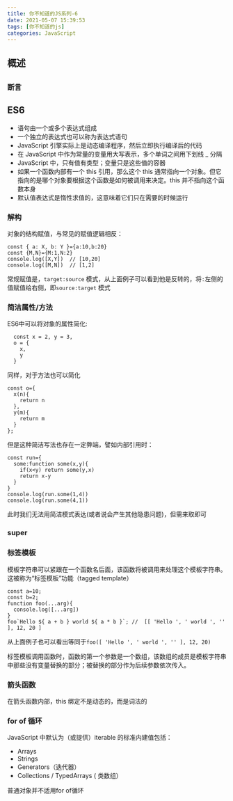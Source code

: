```yaml
---
title: 你不知道的JS系列-6
date: 2021-05-07 15:39:53
tags: [你不知道的js]
categories: JavaScript
---
```

## 概述

## 

### 断言

## ES6

- 语句由一个或多个表达式组成
- 一个独立的表达式也可以称为表达式语句
- JavaScript 引擎实际上是动态编译程序，然后立即执行编译后的代码
- 在 JavaScript 中作为常量的变量用大写表示，多个单词之间用下划线 _ 分隔
- JavaScript 中，只有值有类型；变量只是这些值的容器
- 如果一个函数内部有一个 this 引用，那么这个 this 通常指向一个对象。但它指向的是哪个对象要根据这个函数是如何被调用来决定。this 并不指向这个函数本身
- 默认值表达式是惰性求值的，这意味着它们只在需要的时候运行

### 解构

对象的结构赋值，与常见的赋值逻辑相反：

    const { a: X, b: Y }={a:10,b:20}
    const {M,N}={M:1,N:2}
    console.log([X,Y])  // [10,20]
    console.log([M,N])  // [1,2]

常规赋值是，`target:source` 模式，从上面例子可以看到他是反转的，将`:`左侧的值赋值给右侧，即`source:target` 模式

### 简洁属性/方法

ES6中可以将对象的属性简化:

      const x = 2, y = 3, 
      o = { 
        x, 
        y 
      }

同样，对于方法也可以简化

    const o={
      x(n){
        return n
      },
      y(m){
        return m
      }
    };

但是这种简洁写法也存在一定弊端，譬如内部引用时：

    const run={
      some:function some(x,y){
        if(x<y) return some(y,x)
        return x-y
      }
    }
    console.log(run.some(1,4))
    console.log(run.some(4,1))

此时我们无法用简洁模式表达(或者说会产生其他隐患问题)，但需来取即可


### super

### 标签模板

模板字符串可以紧跟在一个函数名后面，该函数将被调用来处理这个模板字符串。这被称为“标签模板”功能（tagged template）

    const a=10;
    const b=2;
    function foo(...arg){
      console.log([...arg])
    }
    foo`Hello ${ a + b } world ${ a * b }`; //  [[ 'Hello ', ' world ', '' ], 12, 20 ]

从上面例子也可以看出等同于`foo([ 'Hello ', ' world ', '' ], 12, 20)`

标签模板调用函数时，函数的第一个参数是一个数组，该数组的成员是模板字符串中那些没有变量替换的部分；被替换的部分作为后续参数依次传入。

    
### 箭头函数
  
在箭头函数内部，this 绑定不是动态的，而是词法的

### for of 循环

JavaScript 中默认为（或提供）iterable 的标准内建值包括：

- Arrays 
- Strings
- Generators（迭代器）
- Collections / TypedArrays ( 类数组）

普通对象并不适用for of循环